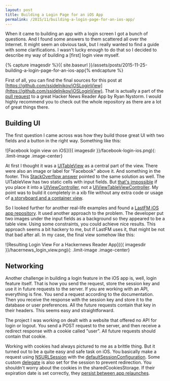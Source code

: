 ```yaml
---
layout: post
title: Building a Login Page for an iOS App
permalink: /2015/11/building-a-login-page-for-an-ios-app/
---
```

When it came to building an app with a login screen I got a bunch of questions. And I found some answers to them scattered all over the Internet. It might seem an obvious task, but I really wanted to find a guide with some clarifications. I wasn't lucky enough to do that so I decided to describe my way of building a [first] login view myself.

{% capture imagesdir %}{{ site.baseurl }}/assets/posts/2015-11-25-building-a-login-page-for-an-ios-app{% endcapture %}

First of all, you can find the final sources for this post at [https://github.com/ssidelnikov/iOSLoginView](https://github.com/ssidelnikov/iOSLoginView). That is actually a part of the [pull request](https://github.com/rnystrom/HackerNewsReader/pull/4) to a great Hacker News Reader App by Ryan Nystorm. I would highly recommend you to check out the whole repository as there are a lot of great things there.

## Building UI

The first question I came across was how they build those great UI with two fields and a button in the right way. Something like this:

![Facebook login view on iOS]({{ imagesdir }}/facebook-login-ios.png){: .limit-image .image-center}

At first I thought it was a [UITableView](https://developer.apple.com/library/ios/documentation/UIKit/Reference/UITableView_Class/) as a central part of the view. There were also an image or label for "Facebook" above it. And something in the footer. This [StackOverflow answer](http://stackoverflow.com/a/8962234/758990) pointed to the same solution as well. The UITableView has two static cells with input fields. But [that's impossible](http://stackoverflow.com/a/19110821/758990) if you place it into a  [UIViewController](https://developer.apple.com/library/ios/documentation/UIKit/Reference/UIViewController_Class/), not a  [UIViewTableViewController](https://developer.apple.com/library/prerelease/ios/documentation/UIKit/Reference/UITableViewController_Class/). My point was to build it completely in a xib file without any extra code or usage of [a storyboard and a container view](http://stackoverflow.com/a/25193002/758990).

So I looked further for another real-life examples and found a [LastFM iOS app repository](https://github.com/lastfm/lastfm-iphone). It used another approach to the problem. The developer put two images under the input fields as a background so they appeared to be a table view. Using some constraints, you could achieve nice results. This approach seems a bit hackery to me, but if LastFM uses it, that might be not that bad after all. In my case, the final view somehow like this:

![Resulting Login View For a Hackernews Reader App]({{ imagesdir }}/hacernews_login_view.png){: .limit-image .image-center}

## Networking

Another challenge in building a login feature in the iOS app is, well, login feature itself. That is how you send the request, store the session key and use it in future requests to the server. If you are working with an API, everything is fine. You send a request according to the documentation. Then you receive the response with the session key and store it to the database or user preferences. All the future requests contain that key in their headers. This seems easy and straightforward.

The project I was working on dealt with a website that offered no API for login or logout. You send a POST request to the server, and then receive a redirect response with a cookie called "user". All future requests should contain that cookie.

Working with cookies had always pictured to me as a brittle thing. But it turned out to be a quite easy and safe task on iOS. You basically make a request using  [NSURLSession](https://developer.apple.com/library/prerelease/ios/documentation/Foundation/Reference/NSURLSession_class/) with the [defaultSessionConfiguration](https://developer.apple.com/library/prerelease/ios/documentation/Foundation/Reference/NSURLSessionConfiguration_class/index.html#//apple_ref/occ/clm/NSURLSessionConfiguration/defaultSessionConfiguration). Some custom [delegate](https://developer.apple.com/library/prerelease/ios/documentation/Foundation/Reference/NSURLSession_class/#//apple_ref/occ/instp/NSURLSession/delegate) is also set for the session to prevent redirection. You shouldn't worry about the cookies in the sharedCookiesStorage. If their expiration date is set correctly, they [persist between app relaunches](http://stackoverflow.com/a/8713316/758990).
